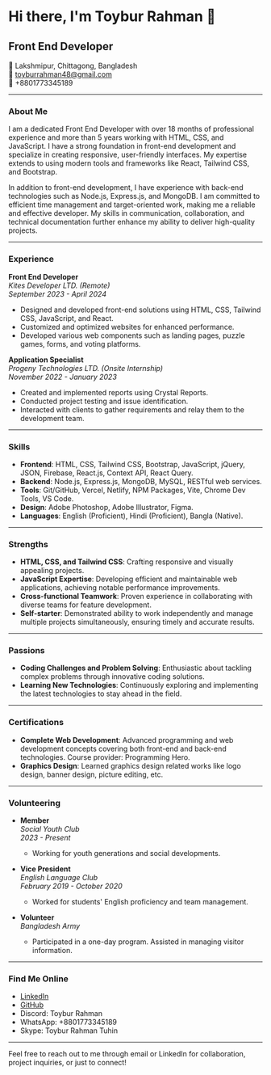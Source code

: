 # Hi there, I'm Toybur Rahman 👋

## Front End Developer

📍 Lakshmipur, Chittagong, Bangladesh  
📧 toyburrahman48@gmail.com  
📱 +8801773345189  

---

### About Me

I am a dedicated Front End Developer with over 18 months of professional experience and more than 5 years working with HTML, CSS, and JavaScript. I have a strong foundation in front-end development and specialize in creating responsive, user-friendly interfaces. My expertise extends to using modern tools and frameworks like React, Tailwind CSS, and Bootstrap.

In addition to front-end development, I have experience with back-end technologies such as Node.js, Express.js, and MongoDB. I am committed to efficient time management and target-oriented work, making me a reliable and effective developer. My skills in communication, collaboration, and technical documentation further enhance my ability to deliver high-quality projects.

---

### Experience

**Front End Developer**  
*Kites Developer LTD. (Remote)*  
*September 2023 - April 2024*  
- Designed and developed front-end solutions using HTML, CSS, Tailwind CSS, JavaScript, and React.
- Customized and optimized websites for enhanced performance.
- Developed various web components such as landing pages, puzzle games, forms, and voting platforms.

**Application Specialist**  
*Progeny Technologies LTD. (Onsite Internship)*  
*November 2022 - January 2023*  
- Created and implemented reports using Crystal Reports.
- Conducted project testing and issue identification.
- Interacted with clients to gather requirements and relay them to the development team.

---

### Skills

- **Frontend**: HTML, CSS, Tailwind CSS, Bootstrap, JavaScript, jQuery, JSON, Firebase, React.js, Context API, React Query.
- **Backend**: Node.js, Express.js, MongoDB, MySQL, RESTful web services.
- **Tools**: Git/GitHub, Vercel, Netlify, NPM Packages, Vite, Chrome Dev Tools, VS Code.
- **Design**: Adobe Photoshop, Adobe Illustrator, Figma.
- **Languages**: English (Proficient), Hindi (Proficient), Bangla (Native).

---

### Strengths

- **HTML, CSS, and Tailwind CSS**: Crafting responsive and visually appealing projects.
- **JavaScript Expertise**: Developing efficient and maintainable web applications, achieving notable performance improvements.
- **Cross-functional Teamwork**: Proven experience in collaborating with diverse teams for feature development.
- **Self-starter**: Demonstrated ability to work independently and manage multiple projects simultaneously, ensuring timely and accurate results.

---

### Passions

- **Coding Challenges and Problem Solving**: Enthusiastic about tackling complex problems through innovative coding solutions.
- **Learning New Technologies**: Continuously exploring and implementing the latest technologies to stay ahead in the field.

---

### Certifications

- **Complete Web Development**: Advanced programming and web development concepts covering both front-end and back-end technologies. Course provider: Programming Hero.
- **Graphics Design**: Learned graphics design related works like logo design, banner design, picture editing, etc.

---

### Volunteering

- **Member**  
  *Social Youth Club*  
  *2023 - Present*  
  - Working for youth generations and social developments.

- **Vice President**  
  *English Language Club*  
  *February 2019 - October 2020*  
  - Worked for students' English proficiency and team management.

- **Volunteer**  
  *Bangladesh Army*  
  - Participated in a one-day program. Assisted in managing visitor information.

---

### Find Me Online

- [LinkedIn](https://www.linkedin.com)
- [GitHub](https://github.com)
- Discord: Toybur Rahman
- WhatsApp: +8801773345189
- Skype: Toybur Rahman Tuhin

---

Feel free to reach out to me through email or LinkedIn for collaboration, project inquiries, or just to connect!


